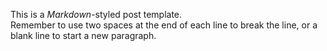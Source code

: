 <!--
title: Post title goes here
tag: Tag goes here
date: DD/MM/YYYY
thumbnail: /assets/blog/optional_thumbnail.png
public: false
-->
This is a *Markdown*-styled post template.  
Remember to use two spaces at the end of each line to break the line, or a blank line to start a new paragraph.
